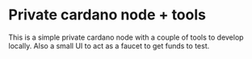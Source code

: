 # Private cardano node + tools

This is a simple private cardano node with a couple of tools to develop locally.
Also a small UI to act as a faucet to get funds to test.
